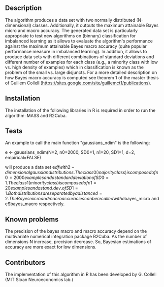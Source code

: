 ## Description

The algorithm produces a data set with two normally distributed (N-dimensional) classes. Additionally, it outputs the maximum attainable Bayes micro and macro accuracy. The generated data set is particularly appropriate to test new algorithms on (binnary) classification for imbalanced learning as it allows to evaluate the algorithm's performance against the maximum attainable Bayes macro accuracy (quite popular performance measure in imbalanced learning). In addition, it allows to produce data sets with different combinations of standard deviations and different number of examples for each class (e.g., a minority class with low vs. high density of examples) which in classification is known as the problem of the small vs. large disjuncts. For a more detailed description on how Bayes macro accuracy is computed see theorem 1 of the master thesis of Guillem Collell (https://sites.google.com/site/guillemct1/publications).


## Installation

The installation of the following libraries in R is required in order to run the algorithm: MASS and R2Cuba.


## Tests

An example to call the main function "gaussians_ndim" is the following:

e <- gaussians_ndim(N=2, n0=2000, SD0=1, n1=20, SD1=1, d=2, empirical=FALSE)


will produce a data set e$df with 2-dimensional gaussian distributions. The class 0(majority class) is composed of n0=2000 examples and a standard deviation of SD0=1. The class 1 (minority class) is composed of n1=20 examples and a stand. dev. of SD1=1. Both distributions are separated by a distance d=2.
The Bayes micro and macro accuracies can be recalled with e$bayes_micro and e$bayes_macro respectively.


## Known problems

The precision of the bayes macro and macro accuracy depend on the multivariate numerical integration package R2Cuba. As the number of dimensions N increase, precision decrease. So, Bayesian estimations of accuracy are more exact for low dimensions.  


## Contributors

The implementation of this algorithm in R has been developed by G. Collell (MIT Sloan Neuroeconomics lab.)
